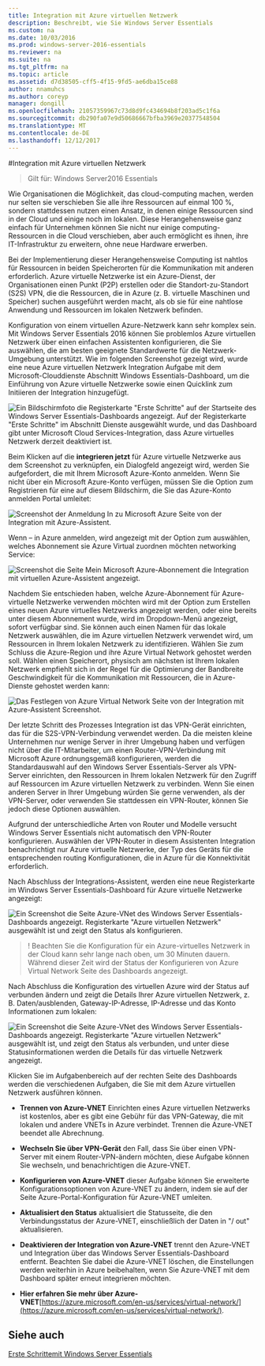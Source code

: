 ```yaml
---
title: Integration mit Azure virtuellen Netzwerk
description: Beschreibt, wie Sie Windows Server Essentials
ms.custom: na
ms.date: 10/03/2016
ms.prod: windows-server-2016-essentials
ms.reviewer: na
ms.suite: na
ms.tgt_pltfrm: na
ms.topic: article
ms.assetid: d7d38505-cff5-4f15-9fd5-ae6dba15ce88
author: nnamuhcs
ms.author: coreyp
manager: dongill
ms.openlocfilehash: 21057359967c73d8d9fc434694b8f203ad5c1f6a
ms.sourcegitcommit: db290fa07e9d50686667bfba3969e20377548504
ms.translationtype: MT
ms.contentlocale: de-DE
ms.lasthandoff: 12/12/2017
---
```

#<a name="azure-virtual-network-integration"></a>Integration mit Azure virtuellen Netzwerk

>Gilt für: Windows Server2016 Essentials

Wie Organisationen die Möglichkeit, das cloud-computing machen, werden nur selten sie verschieben Sie alle ihre Ressourcen auf einmal 100 %, sondern stattdessen nutzen einen Ansatz, in denen einige Ressourcen sind in der Cloud und einige noch im lokalen. Diese Herangehensweise ganz einfach für Unternehmen können Sie nicht nur einige computing-Ressourcen in die Cloud verschieben, aber auch ermöglicht es ihnen, ihre IT-Infrastruktur zu erweitern, ohne neue Hardware erwerben.

Bei der Implementierung dieser Herangehensweise Computing ist nahtlos für Ressourcen in beiden Speicherorten für die Kommunikation mit anderen erforderlich. Azure virtuelle Netzwerke ist ein Azure-Dienst, der Organisationen einen Punkt (P2P) erstellen oder die Standort-zu-Standort (S2S) VPN, die die Ressourcen, die in Azure (z. B. virtuelle Maschinen und Speicher) suchen ausgeführt werden macht, als ob sie für eine nahtlose Anwendung und Ressourcen im lokalen Netzwerk befinden.

Konfiguration von einem virtuellen Azure-Netzwerk kann sehr komplex sein. Mit Windows Server Essentials 2016 können Sie problemlos Azure virtuellen Netzwerk über einen einfachen Assistenten konfigurieren, die Sie auswählen, die am besten geeignete Standardwerte für die Netzwerk-Umgebung unterstützt. Wie im folgenden Screenshot gezeigt wird, wurde eine neue Azure virtuellen Netzwerk Integration Aufgabe mit dem Microsoft-Clouddienste Abschnitt Windows Essentials-Dashboard, um die Einführung von Azure virtuelle Netzwerke sowie einen Quicklink zum Initiieren der Integration hinzugefügt.

![Ein Bildschirmfoto die Registerkarte "Erste Schritte" auf der Startseite des Windows Server Essentials-Dashboards angezeigt. Auf der Registerkarte "Erste Schritte" im Abschnitt Dienste ausgewählt wurde, und das Dashboard gibt unter Microsoft Cloud Services-Integration, dass Azure virtuelles Netzwerk derzeit deaktiviert ist.](media/azure-virtual-network-1.PNG)

Beim Klicken auf die **integrieren jetzt** für Azure virtuelle Netzwerke aus dem Screenshot zu verknüpfen, ein Dialogfeld angezeigt wird, werden Sie aufgefordert, die mit Ihrem Microsoft Azure-Konto anmelden. Wenn Sie nicht über ein Microsoft Azure-Konto verfügen, müssen Sie die Option zum Registrieren für eine auf diesem Bildschirm, die Sie das Azure-Konto anmelden Portal umleitet:

![Screenshot der Anmeldung In zu Microsoft Azure Seite von der Integration mit Azure-Assistent.](media/azure-virtual-network-2.PNG)

Wenn – in Azure anmelden, wird angezeigt mit der Option zum auswählen, welches Abonnement sie Azure Virtual zuordnen möchten networking Service:

![Screenshot die Seite Mein Microsoft Azure-Abonnement die Integration mit virtuellen Azure-Assistent angezeigt.](media/azure-virtual-network-3.PNG)

Nachdem Sie entschieden haben, welche Azure-Abonnement für Azure-virtuelle Netzwerke verwenden möchten wird mit der Option zum Erstellen eines neuen Azure virtuelles Netzwerks angezeigt werden, oder eine bereits unter diesem Abonnement wurde, wird im Dropdown-Menü angezeigt, sofort verfügbar sind. Sie können auch einen Namen für das lokale Netzwerk auswählen, die im Azure virtuellen Netzwerk verwendet wird, um Ressourcen in Ihrem lokalen Netzwerk zu identifizieren. Wählen Sie zum Schluss die Azure-Region und ihre Azure Virtual Network gehostet werden soll. Wählen einen Speicherort, physisch am nächsten ist Ihrem lokalen Netzwerk empfiehlt sich in der Regel für die Optimierung der Bandbreite Geschwindigkeit für die Kommunikation mit Ressourcen, die in Azure-Dienste gehostet werden kann:

![Das Festlegen von Azure Virtual Network Seite von der Integration mit Azure-Assistent Screenshot.](media/azure-virtual-network-4.PNG)

Der letzte Schritt des Prozesses Integration ist das VPN-Gerät einrichten, das für die S2S-VPN-Verbindung verwendet werden. Da die meisten kleine Unternehmen nur wenige Server in ihrer Umgebung haben und verfügen nicht über die IT-Mitarbeiter, um einen Router-VPN-Verbindung mit Microsoft Azure ordnungsgemäß konfigurieren, werden die Standardauswahl auf den Windows Server Essentials-Server als VPN-Server einrichten, den Ressourcen in Ihrem lokalen Netzwerk für den Zugriff auf Ressourcen im Azure virtuellen Netzwerk zu verbinden. Wenn Sie einen anderen Server in Ihrer Umgebung würden Sie gerne verwenden, als der VPN-Server, oder verwenden Sie stattdessen ein VPN-Router, können Sie jedoch diese Optionen auswählen.

Aufgrund der unterschiedliche Arten von Router und Modelle versucht Windows Server Essentials nicht automatisch den VPN-Router konfigurieren. Auswählen der VPN-Router in diesem Assistenten Integration benachrichtigt nur Azure virtuelle Netzwerke, der Typ des Geräts für die entsprechenden routing Konfigurationen, die in Azure für die Konnektivität erforderlich.

Nach Abschluss der Integrations-Assistent, werden eine neue Registerkarte im Windows Server Essentials-Dashboard für Azure virtuelle Netzwerke angezeigt:

![Ein Screenshot die Seite Azure-VNet des Windows Server Essentials-Dashboards angezeigt. Registerkarte "Azure virtuellen Netzwerk" ausgewählt ist und zeigt den Status als konfigurieren.](media/azure-virtual-network-5.PNG)

>! Beachten Sie die Konfiguration für ein Azure-virtuelles Netzwerk in der Cloud kann sehr lange nach oben, um 30 Minuten dauern. Während dieser Zeit wird der Status der Konfigurieren von Azure Virtual Network Seite des Dashboards angezeigt.

Nach Abschluss die Konfiguration des virtuellen Azure wird der Status auf verbunden ändern und zeigt die Details Ihrer Azure virtuellen Netzwerk, z. B. Daten/ausblenden, Gateway-IP-Adresse, IP-Adresse und das Konto Informationen zum lokalen:

![Ein Screenshot die Seite Azure-VNet des Windows Server Essentials-Dashboards angezeigt. Registerkarte "Azure virtuellen Netzwerk" ausgewählt ist, und zeigt den Status als verbunden, und unter diese Statusinformationen werden die Details für das virtuelle Netzwerk angezeigt.](media/azure-virtual-network-6.PNG)

Klicken Sie im Aufgabenbereich auf der rechten Seite des Dashboards werden die verschiedenen Aufgaben, die Sie mit dem Azure virtuellen Netzwerk ausführen können.

-   **Trennen von Azure-VNET** Einrichten eines Azure virtuellen Netzwerks ist kostenlos, aber es gibt eine Gebühr für das VPN-Gateway, die mit lokalen und andere VNETs in Azure verbindet. Trennen die Azure-VNET beendet alle Abrechnung.

-   **Wechseln Sie über VPN-Gerät** den Fall, dass Sie über einen VPN-Server mit einem Router-VPN-ändern möchten, diese Aufgabe können Sie wechseln, und benachrichtigen die Azure-VNET.

-   **Konfigurieren von Azure-VNET** dieser Aufgabe können Sie erweiterte Konfigurationsoptionen von Azure-VNET zu ändern, indem sie auf der Seite Azure-Portal-Konfiguration für Azure-VNET umleiten.

-   **Aktualisiert den Status** aktualisiert die Statusseite, die den Verbindungsstatus der Azure-VNET, einschließlich der Daten in "/ out" aktualisieren.

-   **Deaktivieren der Integration von Azure-VNET** trennt den Azure-VNET und Integration über das Windows Server Essentials-Dashboard entfernt. Beachten Sie dabei die Azure-VNET löschen, die Einstellungen werden weiterhin in Azure beibehalten, wenn Sie Azure-VNET mit dem Dashboard später erneut integrieren möchten.

-   **Hier erfahren Sie mehr über Azure-VNET**[https://azure.microsoft.com/en-us/services/virtual-network/](https://azure.microsoft.com/en-us/services/virtual-network/).

<a name="see-also"></a>Siehe auch
--------
[Erste Schrittemit Windows Server Essentials](get-started.md)
